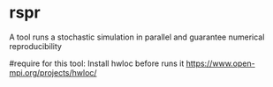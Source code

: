 # rspr
A tool runs a stochastic simulation in parallel and guarantee numerical reproducibility

#require for this tool: Install hwloc before runs it
https://www.open-mpi.org/projects/hwloc/
